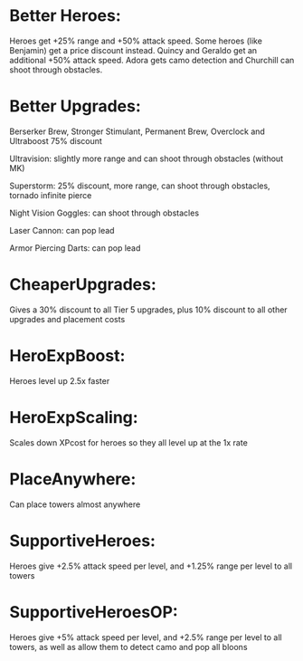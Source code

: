 # Better Heroes:

Heroes get +25% range and +50% attack speed. Some heroes (like Benjamin) get a price discount instead. Quincy and Geraldo get an additional +50% attack speed. Adora gets camo detection and Churchill can shoot through obstacles.


# Better Upgrades:

Berserker Brew, Stronger Stimulant, Permanent Brew, Overclock and Ultraboost 75% discount

Ultravision: slightly more range and can shoot through obstacles (without MK)

Superstorm: 25% discount, more range, can shoot through obstacles, tornado infinite pierce

Night Vision Goggles: can shoot through obstacles

Laser Cannon: can pop lead

Armor Piercing Darts: can pop lead


# CheaperUpgrades:
Gives a 30% discount to all Tier 5 upgrades, plus 10% discount to all other upgrades and placement costs


# HeroExpBoost:
Heroes level up 2.5x faster


# HeroExpScaling:
Scales down XPcost for heroes so they all level up at the 1x rate


# PlaceAnywhere:
Can place towers almost anywhere


# SupportiveHeroes:
Heroes give +2.5% attack speed per level, and +1.25% range per level to all towers


# SupportiveHeroesOP:
Heroes give +5% attack speed per level, and +2.5% range per level to all towers, as well as allow them to detect camo and pop all bloons

